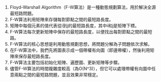

1. Floyd-Warshall Algorithm（F-W算法）是一種動態規劃算法，用於解決全源最短路問題。
2. F-W算法利用矩陣來存儲每對節點之間的最短路長度。
3. 矩陣中每個元素的值代表從i到j的最短路長度，其中i和j是矩陣下標。
4. F-W算法每次更新矩陣中保存的最短路長度，以便找出每對節點之間的最短路。
5. F-W算法的核心思想是利用動態規劃思想，將問題分解為子問題依次求解。
6. 在F-W算法中，我們先將圖表示成一個帶權有向圖（即邊帶權），然後利用矩陣來保存最短路長度。
7. F-W算法主要包括初始化矩陣、遍歷圖、更新矩陣等步驟。
8. 儘管F-W算法的時間複雜度較高（為O(N^3)），但它可以處理帶權有向圖中任意兩點之間的最短路問題，並且效果非常穩定。